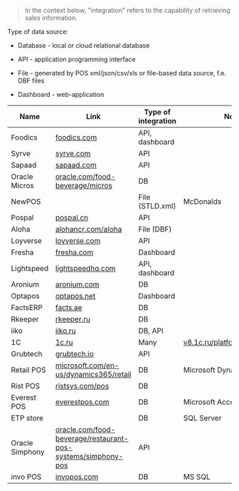 > In the context below, "integration" refers to the capability of retrieving sales information.

Type of data source:

- Database - local or cloud relational database 

- API - application programming interface

- File  - generated by POS xml/json/csv/xls or file-based data source, f.e. DBF files

- Dashboard - web-application

| Name            | Link                                                                                                                                      | Type of integration | Notes                                                                     |
| --------------- | ----------------------------------------------------------------------------------------------------------------------------------------- | ------------------- | ------------------------------------------------------------------------- |
| Foodics         | [foodics.com](http://foodics.com/)                                                                                                        | API, dashboard      |                                                                           |
| Syrve           | [syrve.com](http://syrve.com)                                                                                                             | API                 |                                                                           |
| Sapaad          | [sapaad.com](http://sapaad.com)                                                                                                           | API                 |                                                                           |
| Oracle Micros   | [oracle.com/food-beverage/micros](http://oracle.com/food-beverage/micros)                                                                 | DB                  |                                                                           |
| NewPOS          |                                                                                                                                           | File (STLD.xml)     | McDonalds                                                                 |
| Pospal          | [pospal.cn](http://pospal.cn)                                                                                                             | API                 |                                                                           |
| Aloha           | [alohancr.com/aloha](https://alohancr.com/aloha/)                                                                                         | File (DBF)          |                                                                           |
| Loyverse        | [loyverse.com](http://loyverse.com)                                                                                                       | API                 |                                                                           |
| Fresha          | [fresha.com](http://fresha.com)                                                                                                           | Dashboard           |                                                                           |
| Lightspeed      | [lightspeedhq.com](http://lightspeedhq.com/)                                                                                              | API, dashboard      |                                                                           |
| Aronium         | [aronium.com](http://aronium.com/en)                                                                                                      | DB                  |                                                                           |
| Optapos         | [optapos.net](http://optapos.net)                                                                                                         | Dashboard           |                                                                           |
| FactsERP        | [facts.ae](http://facts.ae)                                                                                                               | DB                  |                                                                           |
| Rkeeper         | [rkeeper.ru](https://rkeeper.ru/)                                                                                                         | DB                  |                                                                           |
| iiko            | [iiko.ru](https://iiko.ru/)                                                                                                               | DB, API             |                                                                           |
| 1C              | [1c.ru](https://1c.ru/)                                                                                                                   | Many                | [v8.1c.ru/platforma/integraciya](https://v8.1c.ru/platforma/integraciya/) |
| Grubtech        | [grubtech.io](http://grubtech.io/)                                                                                                        | API                 |                                                                           |
| Retail POS      | [microsoft.com/en-us/dynamics365/retail](https://www.microsoft.com/en-us/dynamics365/retail)                                              | DB                  | Microsoft Dynamics for Retail                                             |
| Rist POS        | [ristsys.com/pos](https://ristsys.com/pos/)                                                                                               | DB                  |                                                                           |
| Everest POS     | [everestpos.com](https://everestpos.com/)                                                                                                 | DB                  | Microsoft Access                                                          |
| ETP store       |                                                                                                                                           | DB                  | SQL Server                                                                |
| Oracle Simphony | [oracle.com/food-beverage/restaurant-pos-systems/simphony-pos](https://www.oracle.com/food-beverage/restaurant-pos-systems/simphony-pos/) | API                 |                                                                           |
| invo POS        | [invopos.com](https://www.invopos.com/)                                                                                                   | DB                  | MS SQL                                                                    |












